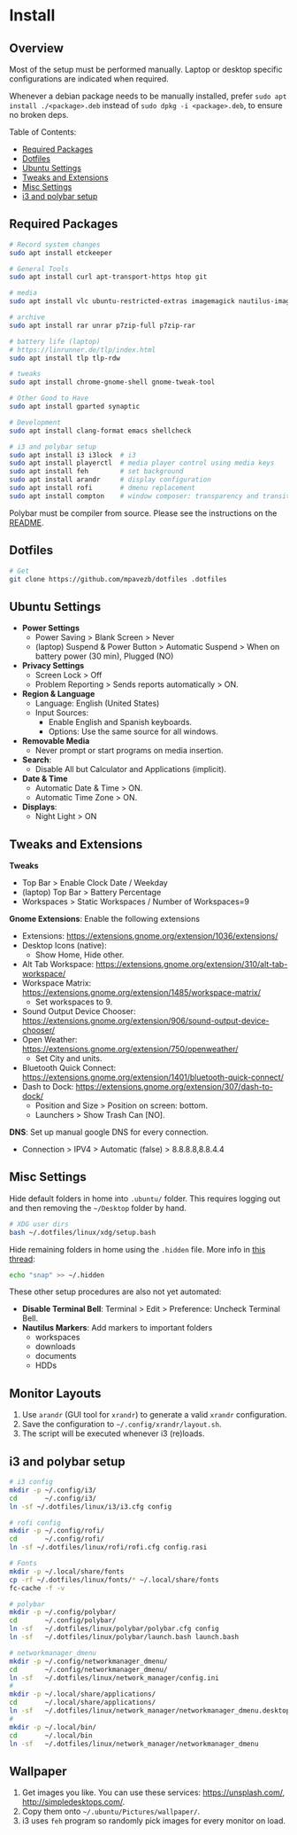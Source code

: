 # Install

## Overview

Most of the setup must be performed manually. Laptop or desktop specific configurations are indicated when required.

Whenever a debian package needs to be manually installed, prefer `sudo apt install ./<package>.deb` instead of `sudo dpkg -i <package>.deb`, to ensure no broken deps.

Table of Contents:
- [Required Packages](#required-packages)
- [Dotfiles](#dotfiles)
- [Ubuntu Settings](#ubuntu-settings)
- [Tweaks and Extensions](#tweaks-and-extensions)
- [Misc Settings](#misc-settings)
- [i3 and polybar setup](#i3-and-polybar-setup)

## Required Packages

```bash
# Record system changes
sudo apt install etckeeper

# General Tools
sudo apt install curl apt-transport-https htop git

# media
sudo apt install vlc ubuntu-restricted-extras imagemagick nautilus-image-converter

# archive
sudo apt install rar unrar p7zip-full p7zip-rar

# battery life (laptop)
# https://linrunner.de/tlp/index.html
sudo apt install tlp tlp-rdw

# tweaks
sudo apt install chrome-gnome-shell gnome-tweak-tool

# Other Good to Have
sudo apt install gparted synaptic

# Development
sudo apt install clang-format emacs shellcheck

# i3 and polybar setup
sudo apt install i3 i3lock  # i3
sudo apt install playerctl  # media player control using media keys
sudo apt install feh        # set background
sudo apt install arandr     # display configuration
sudo apt install rofi       # dmenu replacement
sudo apt install compton    # window composer: transparency and transition effects
```

Polybar must be compiler from source. Please see the instructions on the [README](polybar/README.md).

## Dotfiles

```bash
# Get
git clone https://github.com/mpavezb/dotfiles .dotfiles
```

## Ubuntu Settings

- **Power Settings** 
  - Power Saving > Blank Screen > Never
  - (laptop) Suspend & Power Button > Automatic Suspend > When on battery power (30 min), Plugged (NO)
- **Privacy Settings**
  - Screen Lock > Off
  - Problem Reporting > Sends reports automatically > ON.
- **Region & Language**
  - Language: English (United States)
  - Input Sources:
    - Enable English and Spanish keyboards.
    - Options: Use the same source for all windows.
- **Removable Media**
  - Never prompt or start programs on media insertion.
- **Search**:
  - Disable All but Calculator and Applications (implicit).
- **Date & Time**
  - Automatic Date & Time > ON.
  - Automatic Time Zone > ON.
- **Displays**:
  - Night Light > ON

## Tweaks and Extensions

**Tweaks**
- Top Bar > Enable Clock Date / Weekday  
- (laptop) Top Bar > Battery Percentage
- Workspaces > Static Workspaces / Number of Workspaces=9

**Gnome Extensions**: Enable the following extensions
- Extensions: https://extensions.gnome.org/extension/1036/extensions/
- Desktop Icons (native):
  - Show Home, Hide other.
- Alt Tab Workspace: https://extensions.gnome.org/extension/310/alt-tab-workspace/
- Workspace Matrix: https://extensions.gnome.org/extension/1485/workspace-matrix/
  - Set workspaces to 9.
- Sound Output Device Chooser: https://extensions.gnome.org/extension/906/sound-output-device-chooser/
- Open Weather: https://extensions.gnome.org/extension/750/openweather/
  - Set City and units.
- Bluetooth Quick Connect: https://extensions.gnome.org/extension/1401/bluetooth-quick-connect/
- Dash to Dock: https://extensions.gnome.org/extension/307/dash-to-dock/
  - Position and Size > Position on screen: bottom.
  - Launchers > Show Trash Can [NO].

**DNS**: Set up manual google DNS for every connection.
- Connection > IPV4 > Automatic (false) > 8.8.8.8,8.8.4.4


## Misc Settings

Hide default folders in home into `.ubuntu/` folder. This requires logging out and then removing the `~/Desktop` folder by hand.
```bash
# XDG user dirs
bash ~/.dotfiles/linux/xdg/setup.bash
```

Hide remaining folders in home using the `.hidden` file. More info in [this thread](https://askubuntu.com/a/882622):
```bash
echo "snap" >> ~/.hidden
```

These other setup procedures are also not yet automated:
- **Disable Terminal Bell**: Terminal > Edit > Preference: Uncheck Terminal Bell.
- **Nautilus Markers**: Add markers to important folders
  - workspaces
  - downloads
  - documents
  - HDDs

## Monitor Layouts

1. Use `arandr` (GUI tool for `xrandr`) to generate a valid `xrandr` configuration.
2. Save the configuration to `~/.config/xrandr/layout.sh`.
3. The script will be executed whenever i3 (re)loads.

## i3 and polybar setup

```bash
# i3 config
mkdir -p ~/.config/i3/
cd       ~/.config/i3/
ln -sf ~/.dotfiles/linux/i3/i3.cfg config

# rofi config
mkdir -p ~/.config/rofi/
cd       ~/.config/rofi/
ln -sf ~/.dotfiles/linux/rofi/rofi.cfg config.rasi

# Fonts
mkdir -p ~/.local/share/fonts
cp -rf ~/.dotfiles/linux/fonts/* ~/.local/share/fonts
fc-cache -f -v

# polybar
mkdir -p ~/.config/polybar/
cd       ~/.config/polybar/
ln -sf   ~/.dotfiles/linux/polybar/polybar.cfg config
ln -sf   ~/.dotfiles/linux/polybar/launch.bash launch.bash

# networkmanager_dmenu
mkdir -p ~/.config/networkmanager_dmenu/
cd       ~/.config/networkmanager_dmenu/
ln -sf   ~/.dotfiles/linux/network_manager/config.ini
#
mkdir -p ~/.local/share/applications/
cd       ~/.local/share/applications/
ln -sf   ~/.dotfiles/linux/network_manager/networkmanager_dmenu.desktop
#
mkdir -p ~/.local/bin/
cd       ~/.local/bin
ln -sf   ~/.dotfiles/linux/network_manager/networkmanager_dmenu
```

## Wallpaper

1. Get images you like. You can use these services: https://unsplash.com/, http://simpledesktops.com/.
2. Copy them onto `~/.ubuntu/Pictures/wallpaper/`.
3. i3 uses `feh` program so randomly pick images for every monitor on load.
